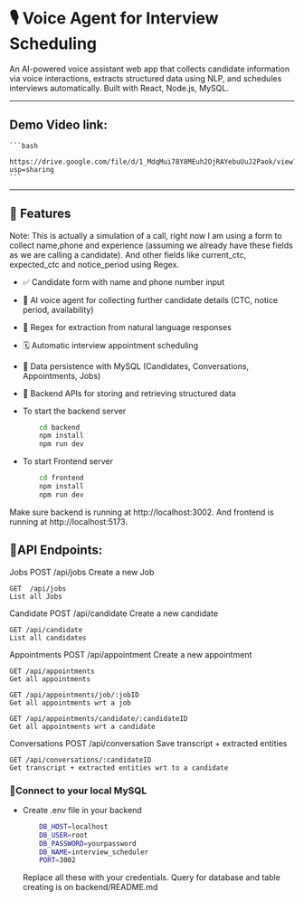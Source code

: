 # 🎙️ Voice Agent for Interview Scheduling

An AI-powered voice assistant web app that collects candidate information via voice interactions, extracts structured data using NLP, and schedules interviews automatically. Built with React, Node.js, MySQL.

---

## Demo Video link:
    ```bash
        https://drive.google.com/file/d/1_MdqMui78Y8MEuh2OjRAYebuUuJ2Paok/view?usp=sharing
    ```

---
## 📌 Features

Note: This is actually a simulation of a call, right now I am using a form to collect name,phone and experience (assuming we already have these fields as we are calling a candidate). And other fields like current_ctc, expected_ctc and notice_period using Regex.

- ✅ Candidate form with name and phone number input
- 🎤 AI voice agent for collecting further candidate details (CTC, notice period, availability)
- 🧠 Regex for extraction from natural language responses
- 🗓️ Automatic interview appointment scheduling
- 💾 Data persistence with MySQL (Candidates, Conversations, Appointments, Jobs)
- 📡 Backend APIs for storing and retrieving structured data

- To start the backend server
    ```bash
        cd backend
        npm install
        npm run dev
    ```

- To start Frontend server
    ```bash
        cd frontend
        npm install
        npm run dev
    ```

Make sure backend is running at http://localhost:3002.
And frontend is running at http://localhost:5173.

## 🔧API Endpoints:
Jobs
    POST /api/jobs
    Create a new Job

    GET  /api/jobs
    List all Jobs

Candidate
    POST /api/candidate
    Create a new candidate

    GET /api/candidate
    List all candidates

Appointments
    POST /api/appointment
    Create a new appointment

    GET /api/appointments
    Get all appointments

    GET /api/appointments/job/:jobID
    Get all appointments wrt a job

    GET /api/appointments/candidate/:candidateID
    Get all appointments wrt a candidate

Conversations
    POST /api/conversation
    Save transcript + extracted entities

    GET /api/conversations/:candidateID
    Get transcript + extracted entities wrt to a candidate

### 💾Connect to your local MySQL

- Create .env file in your backend
    ```bash
        DB_HOST=localhost
        DB_USER=root
        DB_PASSWORD=yourpassword
        DB_NAME=interview_scheduler
        PORT=3002
    ```

    Replace all these with your credentials. Query for database and table creating is on backend/README.md
